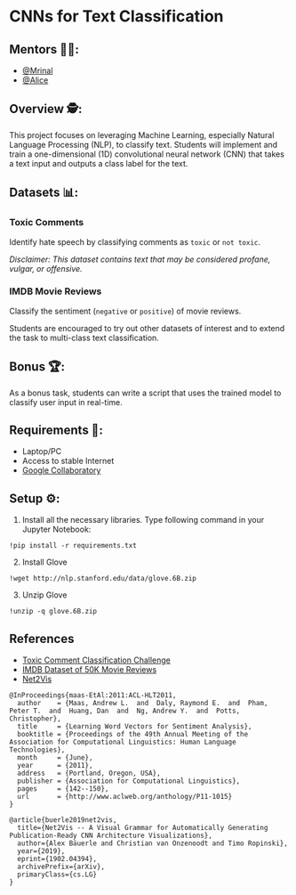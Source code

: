 # CNNs for Text Classification

## Mentors 👨‍🏫:
- [@Mrinal](https://github.com/themrinaal)
- [@Alice](https://github.com/atol)

## Overview 🕵️:
This project focuses on leveraging Machine Learning, especially Natural Language Processing (NLP), to classify text. Students will implement and train a one-dimensional (1D) convolutional neural network (CNN) that takes a text input and outputs a class label for the text.

## Datasets 📊:
### Toxic Comments
Identify hate speech by classifying comments as `toxic` or `not toxic`.

*Disclaimer: This dataset contains text that may be considered profane, vulgar, or offensive.*

### IMDB Movie Reviews
Classify the sentiment (`negative` or `positive`) of movie reviews.

Students are encouraged to try out other datasets of interest and to extend the task to multi-class text classification.

## Bonus 🏆:
As a bonus task, students can write a script that uses the trained model to classify user input in real-time.

## Requirements 📝:
- Laptop/PC
- Access to stable Internet
- [Google Collaboratory](https://colab.research.google.com)

## Setup ⚙️:
1. Install all the necessary libraries. Type following command in your Jupyter Notebook:
```
!pip install -r requirements.txt
```
2. Install Glove 
```
!wget http://nlp.stanford.edu/data/glove.6B.zip
````
3. Unzip Glove
```
!unzip -q glove.6B.zip
```

## References
* [Toxic Comment Classification Challenge](https://www.kaggle.com/c/jigsaw-toxic-comment-classification-challenge)
* [IMDB Dataset of 50K Movie Reviews](https://www.kaggle.com/lakshmi25npathi/imdb-dataset-of-50k-movie-reviews)
* [Net2Vis](https://github.com/viscom-ulm/Net2Vis)
```
@InProceedings{maas-EtAl:2011:ACL-HLT2011,
  author    = {Maas, Andrew L.  and  Daly, Raymond E.  and  Pham, Peter T.  and  Huang, Dan  and  Ng, Andrew Y.  and  Potts, Christopher},
  title     = {Learning Word Vectors for Sentiment Analysis},
  booktitle = {Proceedings of the 49th Annual Meeting of the Association for Computational Linguistics: Human Language Technologies},
  month     = {June},
  year      = {2011},
  address   = {Portland, Oregon, USA},
  publisher = {Association for Computational Linguistics},
  pages     = {142--150},
  url       = {http://www.aclweb.org/anthology/P11-1015}
}
```
```
@article{buerle2019net2vis,
  title={Net2Vis -- A Visual Grammar for Automatically Generating Publication-Ready CNN Architecture Visualizations},
  author={Alex Bäuerle and Christian van Onzenoodt and Timo Ropinski},
  year={2019},
  eprint={1902.04394},
  archivePrefix={arXiv},
  primaryClass={cs.LG}
}
```